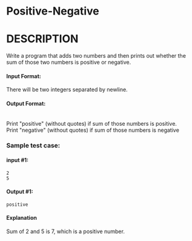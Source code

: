 # Positive-Negative
# DESCRIPTION
Write a program that adds two numbers and then prints out whether the sum of
those two numbers is positive or negative.

#### Input Format:
There will be two integers separated by newline.

#### Output Format:
<br>Print "positive" (without quotes) if sum of those numbers is positive.
<br>Print "negative" (without quotes) if sum of those numbers is negative

### Sample test case:

#### input #1:
```
2
5
```
#### Output #1:
```
positive
```
#### Explanation
Sum of 2 and 5 is 7, which is a positive number.
